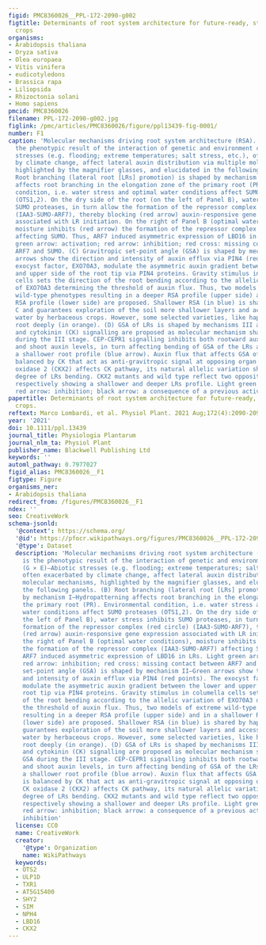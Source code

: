 ```yaml
---
figid: PMC8360026__PPL-172-2090-g002
figtitle: Determinants of root system architecture for future‐ready, stress‐resilient
  crops
organisms:
- Arabidopsis thaliana
- Oryza sativa
- Olea europaea
- Vitis vinifera
- eudicotyledons
- Brassica rapa
- Liliopsida
- Rhizoctonia solani
- Homo sapiens
pmcid: PMC8360026
filename: PPL-172-2090-g002.jpg
figlink: /pmc/articles/PMC8360026/figure/ppl13439-fig-0001/
number: F1
caption: 'Molecular mechanisms driving root system architecture (RSA). (A) RSA is
  the phenotypic result of the interaction of genetic and environment controls (G × E)—Abiotic
  stresses (e.g. flooding; extreme temperatures; salt stress, etc.), often exacerbated
  by climate change, affect lateral auxin distribution via multiple molecular mechanisms,
  highlighted by the magnifier glasses, and elucidated in the following panels. (B)
  Root branching (lateral root [LRs] promotion) is shaped by mechanism I—Hydropatterning
  affects root branching in the elongation zone of the primary root (PR). Environmental
  condition, i.e. water stress and optimal water conditions affect SUMO proteases
  (OTS1,2). On the dry side of the root (on the left of Panel B), water stress inhibits
  SUMO proteases, in turn allow the formation of the repressor complex (red circle)
  (IAA3‐SUMO‐ARF7), thereby blocking (red arrow) auxin‐responsive gene expression
  associated with LR initiation. On the right of Panel B (optimal water conditions),
  moisture inhibits (red arrow) the formation of the repressor complex (IAA3‐SUMO‐ARF7)
  affecting SUMO. Thus, ARF7 induced asymmetric expression of LBD16 in LRs. Light
  green arrow: activation; red arrow: inhibition; red cross: missing contact between
  ARF7 and SUMO. (C) Gravitropic set‐point angle (GSA) is shaped by mechanism II—Green
  arrows show the direction and intensity of auxin efflux via PIN4 (red points). The
  exocyst factor, EXO70A3, modulate the asymmetric auxin gradient between the lower
  and upper side of the root tip via PIN4 proteins. Gravity stimulus in columella
  cells sets the direction of the root bending according to the allelic variation
  of EXO70A3 determining the threshold of auxin flux. Thus, two models of extreme
  wild‐type phenotypes resulting in a deeper RSA profile (upper side) and in a shallower
  RSA profile (lower side) are proposed. Shallower RSA (in blue) is shared by haplogroup
  C and guarantees exploration of the soil more shallower layers and access to superficial
  water by herbaceous crops. However, some selected varieties, like haplogroup H,
  root deeply (in orange). (D) GSA of LRs is shaped by mechanisms III and IV—CEP‐CEPR1
  and cytokinin (CK) signalling are proposed as molecular mechanism shaping LRs GSA
  during the III stage. CEP‐CEPR1 signalling inhibits both rootward auxin transport
  and shoot auxin levels, in turn affecting bending of GSA of the LRs and inducing
  a shallower root profile (blue arrow). Auxin flux that affects GSA of the LRs is
  balanced by CK that act as anti‐gravitropic signal at opposing organ flanks. CK
  oxidase 2 (CKX2) affects CK pathway, its natural allelic variation shapes different
  degree of LRs bending. CKX2 mutants and wild type reflect two opposite phenotypes
  respectively showing a shallower and deeper LRs profile. Light green arrow: activation;
  red arrow: inhibition; black arrow: a consequence of a previous activation or inhibition'
papertitle: Determinants of root system architecture for future‐ready, stress‐resilient
  crops.
reftext: Marco Lombardi, et al. Physiol Plant. 2021 Aug;172(4):2090-2097.
year: '2021'
doi: 10.1111/ppl.13439
journal_title: Physiologia Plantarum
journal_nlm_ta: Physiol Plant
publisher_name: Blackwell Publishing Ltd
keywords: ''
automl_pathway: 0.7977027
figid_alias: PMC8360026__F1
figtype: Figure
organisms_ner:
- Arabidopsis thaliana
redirect_from: /figures/PMC8360026__F1
ndex: ''
seo: CreativeWork
schema-jsonld:
  '@context': https://schema.org/
  '@id': https://pfocr.wikipathways.org/figures/PMC8360026__PPL-172-2090-g002.html
  '@type': Dataset
  description: 'Molecular mechanisms driving root system architecture (RSA). (A) RSA
    is the phenotypic result of the interaction of genetic and environment controls
    (G × E)—Abiotic stresses (e.g. flooding; extreme temperatures; salt stress, etc.),
    often exacerbated by climate change, affect lateral auxin distribution via multiple
    molecular mechanisms, highlighted by the magnifier glasses, and elucidated in
    the following panels. (B) Root branching (lateral root [LRs] promotion) is shaped
    by mechanism I—Hydropatterning affects root branching in the elongation zone of
    the primary root (PR). Environmental condition, i.e. water stress and optimal
    water conditions affect SUMO proteases (OTS1,2). On the dry side of the root (on
    the left of Panel B), water stress inhibits SUMO proteases, in turn allow the
    formation of the repressor complex (red circle) (IAA3‐SUMO‐ARF7), thereby blocking
    (red arrow) auxin‐responsive gene expression associated with LR initiation. On
    the right of Panel B (optimal water conditions), moisture inhibits (red arrow)
    the formation of the repressor complex (IAA3‐SUMO‐ARF7) affecting SUMO. Thus,
    ARF7 induced asymmetric expression of LBD16 in LRs. Light green arrow: activation;
    red arrow: inhibition; red cross: missing contact between ARF7 and SUMO. (C) Gravitropic
    set‐point angle (GSA) is shaped by mechanism II—Green arrows show the direction
    and intensity of auxin efflux via PIN4 (red points). The exocyst factor, EXO70A3,
    modulate the asymmetric auxin gradient between the lower and upper side of the
    root tip via PIN4 proteins. Gravity stimulus in columella cells sets the direction
    of the root bending according to the allelic variation of EXO70A3 determining
    the threshold of auxin flux. Thus, two models of extreme wild‐type phenotypes
    resulting in a deeper RSA profile (upper side) and in a shallower RSA profile
    (lower side) are proposed. Shallower RSA (in blue) is shared by haplogroup C and
    guarantees exploration of the soil more shallower layers and access to superficial
    water by herbaceous crops. However, some selected varieties, like haplogroup H,
    root deeply (in orange). (D) GSA of LRs is shaped by mechanisms III and IV—CEP‐CEPR1
    and cytokinin (CK) signalling are proposed as molecular mechanism shaping LRs
    GSA during the III stage. CEP‐CEPR1 signalling inhibits both rootward auxin transport
    and shoot auxin levels, in turn affecting bending of GSA of the LRs and inducing
    a shallower root profile (blue arrow). Auxin flux that affects GSA of the LRs
    is balanced by CK that act as anti‐gravitropic signal at opposing organ flanks.
    CK oxidase 2 (CKX2) affects CK pathway, its natural allelic variation shapes different
    degree of LRs bending. CKX2 mutants and wild type reflect two opposite phenotypes
    respectively showing a shallower and deeper LRs profile. Light green arrow: activation;
    red arrow: inhibition; black arrow: a consequence of a previous activation or
    inhibition'
  license: CC0
  name: CreativeWork
  creator:
    '@type': Organization
    name: WikiPathways
  keywords:
  - OTS2
  - ULP1D
  - TXR1
  - AT5G15400
  - SHY2
  - SIM
  - NPH4
  - LBD16
  - CKX2
---
```

